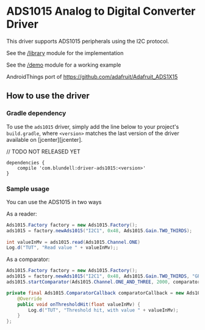 # ADS1015 Analog to Digital Converter Driver

This driver supports ADS1015 peripherals using the I2C protocol.

See the [/library](/library) module for the implementation

See the [/demo](/demo) module for a working example

AndroidThings port of https://github.com/adafruit/Adafruit_ADS1X15

How to use the driver
---------------------

### Gradle dependency

To use the `ads1015` driver, simply add the line below to your project's `build.gradle`,
where `<version>` matches the last version of the driver available on [jcenter][jcenter].

// TODO NOT RELEASED YET

```
dependencies {
    compile 'com.blundell:driver-ads1015:<version>'
}
```

### Sample usage

You can use the ADS1015 in two ways

As a reader:

```java
Ads1015.Factory factory = new Ads1015.Factory();
ads1015 = factory.newAds1015("I2C1", 0x48, Ads1015.Gain.TWO_THIRDS);
        
int valueInMv = ads1015.read(Ads1015.Channel.ONE)
Log.d("TUT", "Read value " + valueInMv);;
```

As a comparator:

```java
Ads1015.Factory factory = new Ads1015.Factory();
ads1015 = factory.newAds1015("I2C1", 0x48, Ads1015.Gain.TWO_THIRDS, "GPIO23");
ads1015.startComparator(Ads1015.Channel.ONE_AND_THREE, 2000, comparatorCallback);

private final Ads1015.ComparatorCallback comparatorCallback = new Ads1015.ComparatorCallback() {
    @Override
    public void onThresholdHit(float valueInMv) {
        Log.d("TUT", "Threshold hit, with value " + valueInMv);
    }
};
```
